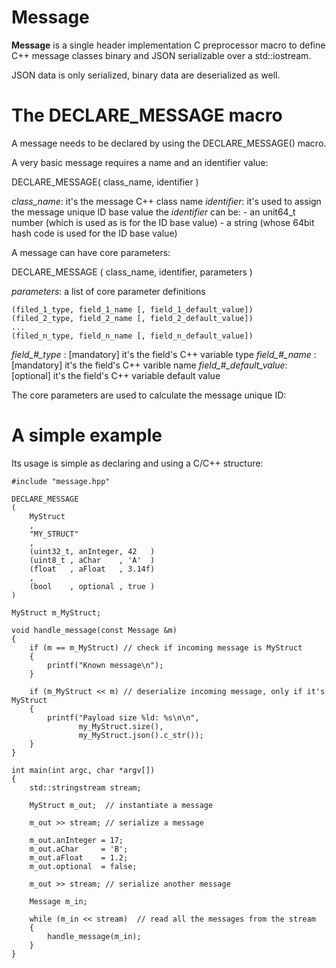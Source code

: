 # Message

**Message** is a single header implementation C preprocessor macro to define C++
message classes binary and JSON serializable over a std::iostream.

JSON data is only serialized, binary data are deserialized as well.

# The DECLARE_MESSAGE macro

A message needs to be declared by using the DECLARE_MESSAGE() macro.

A very basic message requires a name and an identifier value:

DECLARE_MESSAGE(
    class_name,
    identifier
)

*class_name*: it's the message C++ class name
*identifier*: it's used to assign the message unique ID base value
            the *identifier* can be:
            - an unit64_t number (which is used as is for the ID base value)
            - a string (whose 64bit hash code is used for the ID base value)

A message can have core parameters:

DECLARE_MESSAGE (
    class_name,
    identifier,
    parameters
)

*parameters*: a list of core parameter definitions

    (filed_1_type, field_1_name [, field_1_default_value])
    (filed_2_type, field_2_name [, field_2_default_value])
    ...                   
    (filed_n_type, field_n_name [, field_n_default_value])

*field_#_type*         : [mandatory] it's the field's C++ variable type
*field_#_name*         : [mandatory] it's the field's C++ varible name
*field_#_default_value*: [optional] it's the field's C++ variable default value

The core parameters are used to calculate the message unique ID:


# A simple example

Its usage is simple as declaring and using a C/C++ structure:

```
#include "message.hpp"

DECLARE_MESSAGE
(
    MyStruct
    ,
    "MY_STRUCT"
    ,
    (uint32_t, anInteger, 42   )
    (uint8_t , aChar    , 'A'  )
    (float   , aFloat   , 3.14f)
    ,
    (bool    , optional , true )
)

MyStruct m_MyStruct;

void handle_message(const Message &m)
{
    if (m == m_MyStruct) // check if incoming message is MyStruct
    {
        printf("Known message\n");
    }

    if (m_MyStruct << m) // deserialize incoming message, only if it's MyStruct
    {
        printf("Payload size %ld: %s\n\n",
               my_MyStruct.size(),
               my_MyStruct.json().c_str());
    }
}

int main(int argc, char *argv[])
{
    std::stringstream stream;

    MyStruct m_out;  // instantiate a message

    m_out >> stream; // serialize a message

    m_out.anInteger = 17;
    m_out.aChar     = 'B';
    m_out.aFloat    = 1.2;
    m_out.optional  = false;

    m_out >> stream; // serialize another message

    Message m_in;

    while (m_in << stream)  // read all the messages from the stream
    {
        handle_message(m_in);
    }
}
```
